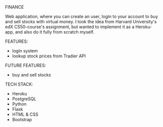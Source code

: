 FINANCE

Web application, where you can create an user, login to your account to buy and sell stocks with virtual money. I took the idea from Harvard University's edX CS50-course's assignment, but wanted to implement it as a Heroku-app, and also do it fully from scratch myself.

FEATURES:
- login system
- lookup stock prices from Tradier API

FUTURE FEATURES:
- buy and sell stocks

TECH STACK:
- Heroku
- PostgreSQL
- Python
- Flask
- HTML & CSS
- Bootstrap